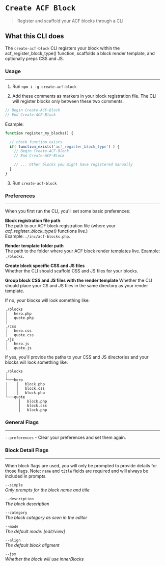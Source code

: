 # `Create ACF Block`

> Register and scaffold your ACF blocks through a CLI

## What this CLI does
The `create-acf-block` CLI registers your block within the acf_register_block_type() function, scaffolds a block render template, and optionally preps CSS and JS.

### Usage
---
1. Run `npm i -g create-acf-block`

2. Add these comments as markers in your block registration file. The CLI will register blocks only between these two comments.

``` php
// Begin Create-ACF-Block
// End Create-ACF-Block
```

Example:

``` php
function register_my_blocks() {

  // check function exists
  if( function_exists('acf_register_block_type') ) {
    // Begin Create-ACF-Block
    // End Create-ACF-Block

    // ... Other blocks you might have registered manually
  }
}
```

3. Run `create-acf-block`

### Preferences
---
When you first run the CLI, you'll set some basic preferences:

**Block registration file path**  
The path to our ACF block registration file (where your *acf_register_block_type()* functions live.)  
Example: `./inc/acf-blocks.php`.

**Render template folder path**  
The path to the folder where your ACF block render templates live.
Example: `./blocks`.

**Create block specific CSS and JS files**  
Whether the CLI should scaffold CSS and JS files for your blocks.

**Group block CSS and JS files with the render template**
Whether the CLI should place your CS and JS files in the same directory as your render template.

If no, your blocks will look something like:
```
./blocks
│   hero.php
│   quote.php
│
./css
│   hero.css
│   quote.css
./js
│   hero.js
│   quote.js
```

If yes, you'll provide the paths to your CSS and JS directories and your blocks will look something like:

```
./blocks
│
└───hero
│    │   block.php
│    │   block.css
│    │   block.php
└───quote
      │   block.php
      │   block.css
      │   block.php
```

### General Flags
___
`--preferences` - Clear your preferences and set them again.


### Block Detail Flags 
___
When block flags are used, you will only be prompted to provide details for those flags.
Note: `name` and `title` fields are required and will always be included in prompts.

`--simple`  
*Only prompts for the block name and title*

`--description`  
*The block description*

`--category`  
*The block category as seen in the editor*

`--mode`  
*The default mode: [edit/view]*

`--align`  
*The default block aligment*

`--jsx`  
*Whether the block will use innerBlocks*  


